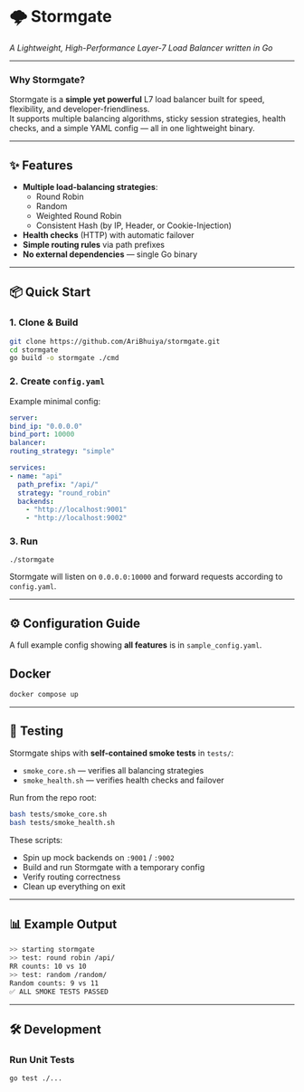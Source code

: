 # 🌩️ Stormgate
*A Lightweight, High-Performance Layer-7 Load Balancer written in Go*

---

### **Why Stormgate?**
Stormgate is a **simple yet powerful** L7 load balancer built for speed, flexibility, and developer-friendliness.  
It supports multiple balancing algorithms, sticky session strategies, health checks, and a simple YAML config — all in one lightweight binary.

---

## ✨ Features
- **Multiple load-balancing strategies**:
    - Round Robin
    - Random
    - Weighted Round Robin
    - Consistent Hash (by IP, Header, or Cookie-Injection)
- **Health checks** (HTTP) with automatic failover
- **Simple routing rules** via path prefixes
- **No external dependencies** — single Go binary

---

## 📦 Quick Start

### 1. Clone & Build
```bash
git clone https://github.com/AriBhuiya/stormgate.git
cd stormgate
go build -o stormgate ./cmd
```

### 2. Create `config.yaml`
Example minimal config:
```yaml
server:
bind_ip: "0.0.0.0"
bind_port: 10000
balancer:
routing_strategy: "simple"

services:
- name: "api"
  path_prefix: "/api/"
  strategy: "round_robin"
  backends:
    - "http://localhost:9001"
    - "http://localhost:9002"
```

### 3. Run
```
./stormgate
```
Stormgate will listen on `0.0.0.0:10000` and forward requests according to `config.yaml`.

---

## ⚙️ Configuration Guide

A full example config showing **all features** is in `sample_config.yaml`.

## Docker
```bash
docker compose up
```


---

## 🧪 Testing

Stormgate ships with **self-contained smoke tests** in `tests/`:
- `smoke_core.sh` — verifies all balancing strategies
- `smoke_health.sh` — verifies health checks and failover

Run from the repo root:
```bash
bash tests/smoke_core.sh
bash tests/smoke_health.sh
```

These scripts:
- Spin up mock backends on `:9001` / `:9002`
- Build and run Stormgate with a temporary config
- Verify routing correctness
- Clean up everything on exit

---

## 📊 Example Output
```bash
>> starting stormgate
>> test: round robin /api/
RR counts: 10 vs 10
>> test: random /random/
Random counts: 9 vs 11
✅ ALL SMOKE TESTS PASSED
```

---

## 🛠 Development

### Run Unit Tests
```bash
go test ./...
```
